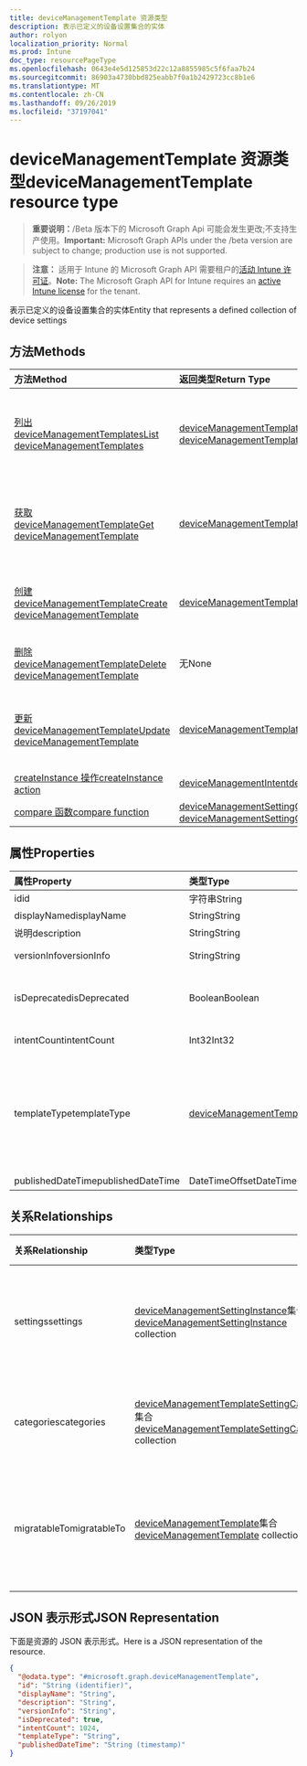 ```yaml
---
title: deviceManagementTemplate 资源类型
description: 表示已定义的设备设置集合的实体
author: rolyon
localization_priority: Normal
ms.prod: Intune
doc_type: resourcePageType
ms.openlocfilehash: 0643e4e5d125853d22c12a8855985c5f6faa7b24
ms.sourcegitcommit: 86903a4730bbd825eabb7f0a1b2429723cc8b1e6
ms.translationtype: MT
ms.contentlocale: zh-CN
ms.lasthandoff: 09/26/2019
ms.locfileid: "37197041"
---
```

# <a name="devicemanagementtemplate-resource-type"></a><span data-ttu-id="d066f-103">deviceManagementTemplate 资源类型</span><span class="sxs-lookup"><span data-stu-id="d066f-103">deviceManagementTemplate resource type</span></span>

> <span data-ttu-id="d066f-104">**重要说明：**/Beta 版本下的 Microsoft Graph Api 可能会发生更改;不支持生产使用。</span><span class="sxs-lookup"><span data-stu-id="d066f-104">**Important:** Microsoft Graph APIs under the /beta version are subject to change; production use is not supported.</span></span>

> <span data-ttu-id="d066f-105">**注意：** 适用于 Intune 的 Microsoft Graph API 需要租户的[活动 Intune 许可证](https://go.microsoft.com/fwlink/?linkid=839381)。</span><span class="sxs-lookup"><span data-stu-id="d066f-105">**Note:** The Microsoft Graph API for Intune requires an [active Intune license](https://go.microsoft.com/fwlink/?linkid=839381) for the tenant.</span></span>

<span data-ttu-id="d066f-106">表示已定义的设备设置集合的实体</span><span class="sxs-lookup"><span data-stu-id="d066f-106">Entity that represents a defined collection of device settings</span></span>

## <a name="methods"></a><span data-ttu-id="d066f-107">方法</span><span class="sxs-lookup"><span data-stu-id="d066f-107">Methods</span></span>
|<span data-ttu-id="d066f-108">方法</span><span class="sxs-lookup"><span data-stu-id="d066f-108">Method</span></span>|<span data-ttu-id="d066f-109">返回类型</span><span class="sxs-lookup"><span data-stu-id="d066f-109">Return Type</span></span>|<span data-ttu-id="d066f-110">说明</span><span class="sxs-lookup"><span data-stu-id="d066f-110">Description</span></span>|
|:---|:---|:---|
|[<span data-ttu-id="d066f-111">列出 deviceManagementTemplates</span><span class="sxs-lookup"><span data-stu-id="d066f-111">List deviceManagementTemplates</span></span>](../api/intune-deviceintent-devicemanagementtemplate-list.md)|<span data-ttu-id="d066f-112">[deviceManagementTemplate](../resources/intune-deviceintent-devicemanagementtemplate.md)集合</span><span class="sxs-lookup"><span data-stu-id="d066f-112">[deviceManagementTemplate](../resources/intune-deviceintent-devicemanagementtemplate.md) collection</span></span>|<span data-ttu-id="d066f-113">列出[deviceManagementTemplate](../resources/intune-deviceintent-devicemanagementtemplate.md)对象的属性和关系。</span><span class="sxs-lookup"><span data-stu-id="d066f-113">List properties and relationships of the [deviceManagementTemplate](../resources/intune-deviceintent-devicemanagementtemplate.md) objects.</span></span>|
|[<span data-ttu-id="d066f-114">获取 deviceManagementTemplate</span><span class="sxs-lookup"><span data-stu-id="d066f-114">Get deviceManagementTemplate</span></span>](../api/intune-deviceintent-devicemanagementtemplate-get.md)|[<span data-ttu-id="d066f-115">deviceManagementTemplate</span><span class="sxs-lookup"><span data-stu-id="d066f-115">deviceManagementTemplate</span></span>](../resources/intune-deviceintent-devicemanagementtemplate.md)|<span data-ttu-id="d066f-116">读取[deviceManagementTemplate](../resources/intune-deviceintent-devicemanagementtemplate.md)对象的属性和关系。</span><span class="sxs-lookup"><span data-stu-id="d066f-116">Read properties and relationships of the [deviceManagementTemplate](../resources/intune-deviceintent-devicemanagementtemplate.md) object.</span></span>|
|[<span data-ttu-id="d066f-117">创建 deviceManagementTemplate</span><span class="sxs-lookup"><span data-stu-id="d066f-117">Create deviceManagementTemplate</span></span>](../api/intune-deviceintent-devicemanagementtemplate-create.md)|[<span data-ttu-id="d066f-118">deviceManagementTemplate</span><span class="sxs-lookup"><span data-stu-id="d066f-118">deviceManagementTemplate</span></span>](../resources/intune-deviceintent-devicemanagementtemplate.md)|<span data-ttu-id="d066f-119">创建新的[deviceManagementTemplate](../resources/intune-deviceintent-devicemanagementtemplate.md)对象。</span><span class="sxs-lookup"><span data-stu-id="d066f-119">Create a new [deviceManagementTemplate](../resources/intune-deviceintent-devicemanagementtemplate.md) object.</span></span>|
|[<span data-ttu-id="d066f-120">删除 deviceManagementTemplate</span><span class="sxs-lookup"><span data-stu-id="d066f-120">Delete deviceManagementTemplate</span></span>](../api/intune-deviceintent-devicemanagementtemplate-delete.md)|<span data-ttu-id="d066f-121">无</span><span class="sxs-lookup"><span data-stu-id="d066f-121">None</span></span>|<span data-ttu-id="d066f-122">删除[deviceManagementTemplate](../resources/intune-deviceintent-devicemanagementtemplate.md)。</span><span class="sxs-lookup"><span data-stu-id="d066f-122">Deletes a [deviceManagementTemplate](../resources/intune-deviceintent-devicemanagementtemplate.md).</span></span>|
|[<span data-ttu-id="d066f-123">更新 deviceManagementTemplate</span><span class="sxs-lookup"><span data-stu-id="d066f-123">Update deviceManagementTemplate</span></span>](../api/intune-deviceintent-devicemanagementtemplate-update.md)|[<span data-ttu-id="d066f-124">deviceManagementTemplate</span><span class="sxs-lookup"><span data-stu-id="d066f-124">deviceManagementTemplate</span></span>](../resources/intune-deviceintent-devicemanagementtemplate.md)|<span data-ttu-id="d066f-125">更新[deviceManagementTemplate](../resources/intune-deviceintent-devicemanagementtemplate.md)对象的属性。</span><span class="sxs-lookup"><span data-stu-id="d066f-125">Update the properties of a [deviceManagementTemplate](../resources/intune-deviceintent-devicemanagementtemplate.md) object.</span></span>|
|[<span data-ttu-id="d066f-126">createInstance 操作</span><span class="sxs-lookup"><span data-stu-id="d066f-126">createInstance action</span></span>](../api/intune-deviceintent-devicemanagementtemplate-createinstance.md)|[<span data-ttu-id="d066f-127">deviceManagementIntent</span><span class="sxs-lookup"><span data-stu-id="d066f-127">deviceManagementIntent</span></span>](../resources/intune-deviceintent-devicemanagementintent.md)|<span data-ttu-id="d066f-128">尚未记录</span><span class="sxs-lookup"><span data-stu-id="d066f-128">Not yet documented</span></span>|
|[<span data-ttu-id="d066f-129">compare 函数</span><span class="sxs-lookup"><span data-stu-id="d066f-129">compare function</span></span>](../api/intune-deviceintent-devicemanagementtemplate-compare.md)|<span data-ttu-id="d066f-130">[deviceManagementSettingComparison](../resources/intune-deviceintent-devicemanagementsettingcomparison.md)集合</span><span class="sxs-lookup"><span data-stu-id="d066f-130">[deviceManagementSettingComparison](../resources/intune-deviceintent-devicemanagementsettingcomparison.md) collection</span></span>|<span data-ttu-id="d066f-131">尚未记录</span><span class="sxs-lookup"><span data-stu-id="d066f-131">Not yet documented</span></span>|

## <a name="properties"></a><span data-ttu-id="d066f-132">属性</span><span class="sxs-lookup"><span data-stu-id="d066f-132">Properties</span></span>
|<span data-ttu-id="d066f-133">属性</span><span class="sxs-lookup"><span data-stu-id="d066f-133">Property</span></span>|<span data-ttu-id="d066f-134">类型</span><span class="sxs-lookup"><span data-stu-id="d066f-134">Type</span></span>|<span data-ttu-id="d066f-135">说明</span><span class="sxs-lookup"><span data-stu-id="d066f-135">Description</span></span>|
|:---|:---|:---|
|<span data-ttu-id="d066f-136">id</span><span class="sxs-lookup"><span data-stu-id="d066f-136">id</span></span>|<span data-ttu-id="d066f-137">字符串</span><span class="sxs-lookup"><span data-stu-id="d066f-137">String</span></span>|<span data-ttu-id="d066f-138">模板 ID</span><span class="sxs-lookup"><span data-stu-id="d066f-138">The template ID</span></span>|
|<span data-ttu-id="d066f-139">displayName</span><span class="sxs-lookup"><span data-stu-id="d066f-139">displayName</span></span>|<span data-ttu-id="d066f-140">String</span><span class="sxs-lookup"><span data-stu-id="d066f-140">String</span></span>|<span data-ttu-id="d066f-141">模板的显示名称</span><span class="sxs-lookup"><span data-stu-id="d066f-141">The template's display name</span></span>|
|<span data-ttu-id="d066f-142">说明</span><span class="sxs-lookup"><span data-stu-id="d066f-142">description</span></span>|<span data-ttu-id="d066f-143">String</span><span class="sxs-lookup"><span data-stu-id="d066f-143">String</span></span>|<span data-ttu-id="d066f-144">模板的说明</span><span class="sxs-lookup"><span data-stu-id="d066f-144">The template's description</span></span>|
|<span data-ttu-id="d066f-145">versionInfo</span><span class="sxs-lookup"><span data-stu-id="d066f-145">versionInfo</span></span>|<span data-ttu-id="d066f-146">String</span><span class="sxs-lookup"><span data-stu-id="d066f-146">String</span></span>|<span data-ttu-id="d066f-147">模板的版本信息</span><span class="sxs-lookup"><span data-stu-id="d066f-147">The template's version information</span></span>|
|<span data-ttu-id="d066f-148">isDeprecated</span><span class="sxs-lookup"><span data-stu-id="d066f-148">isDeprecated</span></span>|<span data-ttu-id="d066f-149">Boolean</span><span class="sxs-lookup"><span data-stu-id="d066f-149">Boolean</span></span>|<span data-ttu-id="d066f-150">模板已弃用或不已弃用。</span><span class="sxs-lookup"><span data-stu-id="d066f-150">The template is deprecated or not.</span></span> <span data-ttu-id="d066f-151">无法从已弃用的模板创建意向。</span><span class="sxs-lookup"><span data-stu-id="d066f-151">Intents cannot be created from a deprecated template.</span></span>|
|<span data-ttu-id="d066f-152">intentCount</span><span class="sxs-lookup"><span data-stu-id="d066f-152">intentCount</span></span>|<span data-ttu-id="d066f-153">Int32</span><span class="sxs-lookup"><span data-stu-id="d066f-153">Int32</span></span>|<span data-ttu-id="d066f-154">从此模板创建的意向数。</span><span class="sxs-lookup"><span data-stu-id="d066f-154">Number of Intents created from this template.</span></span>|
|<span data-ttu-id="d066f-155">templateType</span><span class="sxs-lookup"><span data-stu-id="d066f-155">templateType</span></span>|[<span data-ttu-id="d066f-156">deviceManagementTemplateType</span><span class="sxs-lookup"><span data-stu-id="d066f-156">deviceManagementTemplateType</span></span>](../resources/intune-deviceintent-devicemanagementtemplatetype.md)|<span data-ttu-id="d066f-157">模板的类型。</span><span class="sxs-lookup"><span data-stu-id="d066f-157">The template's type.</span></span> <span data-ttu-id="d066f-158">可取值为：`securityBaseline`、`specializedDevices`、`advancedThreatProtectionSecurityBaseline`、`deviceConfiguration`、`custom`、`securityTemplate`。</span><span class="sxs-lookup"><span data-stu-id="d066f-158">Possible values are: `securityBaseline`, `specializedDevices`, `advancedThreatProtectionSecurityBaseline`, `deviceConfiguration`, `custom`, `securityTemplate`.</span></span>|
|<span data-ttu-id="d066f-159">publishedDateTime</span><span class="sxs-lookup"><span data-stu-id="d066f-159">publishedDateTime</span></span>|<span data-ttu-id="d066f-160">DateTimeOffset</span><span class="sxs-lookup"><span data-stu-id="d066f-160">DateTimeOffset</span></span>|<span data-ttu-id="d066f-161">发布模板时</span><span class="sxs-lookup"><span data-stu-id="d066f-161">When the template was published</span></span>|

## <a name="relationships"></a><span data-ttu-id="d066f-162">关系</span><span class="sxs-lookup"><span data-stu-id="d066f-162">Relationships</span></span>
|<span data-ttu-id="d066f-163">关系</span><span class="sxs-lookup"><span data-stu-id="d066f-163">Relationship</span></span>|<span data-ttu-id="d066f-164">类型</span><span class="sxs-lookup"><span data-stu-id="d066f-164">Type</span></span>|<span data-ttu-id="d066f-165">说明</span><span class="sxs-lookup"><span data-stu-id="d066f-165">Description</span></span>|
|:---|:---|:---|
|<span data-ttu-id="d066f-166">settings</span><span class="sxs-lookup"><span data-stu-id="d066f-166">settings</span></span>|<span data-ttu-id="d066f-167">[deviceManagementSettingInstance](../resources/intune-deviceintent-devicemanagementsettinginstance.md)集合</span><span class="sxs-lookup"><span data-stu-id="d066f-167">[deviceManagementSettingInstance](../resources/intune-deviceintent-devicemanagementsettinginstance.md) collection</span></span>|<span data-ttu-id="d066f-168">此模板包含的所有设置的集合</span><span class="sxs-lookup"><span data-stu-id="d066f-168">Collection of all settings this template has</span></span>|
|<span data-ttu-id="d066f-169">categories</span><span class="sxs-lookup"><span data-stu-id="d066f-169">categories</span></span>|<span data-ttu-id="d066f-170">[deviceManagementTemplateSettingCategory](../resources/intune-deviceintent-devicemanagementtemplatesettingcategory.md)集合</span><span class="sxs-lookup"><span data-stu-id="d066f-170">[deviceManagementTemplateSettingCategory](../resources/intune-deviceintent-devicemanagementtemplatesettingcategory.md) collection</span></span>|<span data-ttu-id="d066f-171">模板中设置类别的集合</span><span class="sxs-lookup"><span data-stu-id="d066f-171">Collection of setting categories within the template</span></span>|
|<span data-ttu-id="d066f-172">migratableTo</span><span class="sxs-lookup"><span data-stu-id="d066f-172">migratableTo</span></span>|<span data-ttu-id="d066f-173">[deviceManagementTemplate](../resources/intune-deviceintent-devicemanagementtemplate.md)集合</span><span class="sxs-lookup"><span data-stu-id="d066f-173">[deviceManagementTemplate](../resources/intune-deviceintent-devicemanagementtemplate.md) collection</span></span>|<span data-ttu-id="d066f-174">此模板可以迁移到的模板集合</span><span class="sxs-lookup"><span data-stu-id="d066f-174">Collection of templates this template can migrate to</span></span>|

## <a name="json-representation"></a><span data-ttu-id="d066f-175">JSON 表示形式</span><span class="sxs-lookup"><span data-stu-id="d066f-175">JSON Representation</span></span>
<span data-ttu-id="d066f-176">下面是资源的 JSON 表示形式。</span><span class="sxs-lookup"><span data-stu-id="d066f-176">Here is a JSON representation of the resource.</span></span>
<!-- {
  "blockType": "resource",
  "keyProperty": "id",
  "@odata.type": "microsoft.graph.deviceManagementTemplate"
}
-->
``` json
{
  "@odata.type": "#microsoft.graph.deviceManagementTemplate",
  "id": "String (identifier)",
  "displayName": "String",
  "description": "String",
  "versionInfo": "String",
  "isDeprecated": true,
  "intentCount": 1024,
  "templateType": "String",
  "publishedDateTime": "String (timestamp)"
}
```



